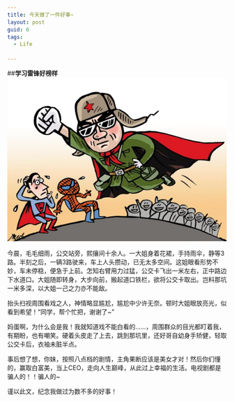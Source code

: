 ```yaml
---
title: 今天做了一件好事~
layout: post
guid: 6
tags:
  - Life
   
---
```



##**学习雷锋好榜样**
![学习雷锋](/media/files/2014/08/05/1.jpg)

今晨，毛毛细雨，公交站旁，熙攘间十余人。一大姐身着花裙，手持雨伞，静等3路。半刻之后，一辆3路驶来，车上人头攒动，已无太多空间。这姐眼看形势不妙，车未停稳，便急于上前。怎知右臂用力过猛，公交卡飞出一米左右，正中路边下水道口。大姐随即转身，大步向前，搬起道口铁栏，欲将公交卡取出。岂料那坑一米多深，以大姐一己之力亦不能敌。

抬头扫视周围看戏之人，神情略显尴尬，尴尬中少许无奈。顿时大姐眼放亮光，似看到希望！“同学，帮个忙把，谢谢了~”

妈蛋啊，为什么会是我！我就知道戏不能白看的……，周围群众的目光都盯着我，有期盼，也有嘲笑。硬着头皮走了上去，跳到那坑里，还好哥自幼身手矫健，轻取公交卡后，衣袖未脏半点。

事后想了想，你妹，按照八点档的剧情，主角果断应该是美女才对！然后你们懂的，赢取白富美，当上CEO，走向人生巅峰，从此过上幸福的生活。电视剧都是骗人的！！骗人的~

谨以此文，纪念我做过为数不多的好事！




